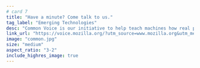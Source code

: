 ```yaml
---
# card 7
title: "Have a minute? Come talk to us."
tag_label: "Emerging Technologies"
desc: "Common Voice is our initiative to help teach machines how real people speak. Pitch in with your voice or help us validate others."
link_url: "https://voice.mozilla.org/?utm_source=www.mozilla.org&utm_medium=referral&utm_campaign=homepage&utm_content=card"
image: "common.jpg"
size: "medium"
aspect_ratio: "3-2"
include_highres_image: true
---
```

